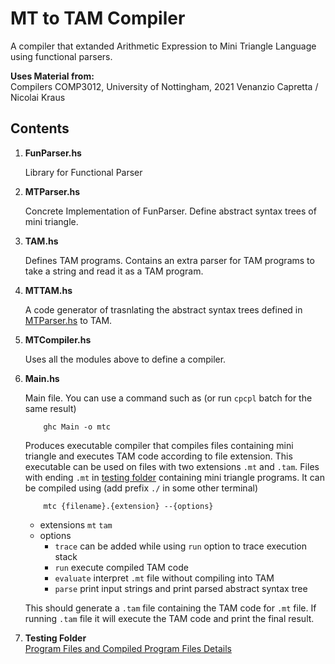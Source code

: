 # MT to TAM Compiler

A compiler that extanded Arithmetic Expression to Mini Triangle Language using functional parsers.

**Uses Material from:**   
Compilers COMP3012, University of Nottingham, 2021
Venanzio Capretta / Nicolai Kraus

## Contents

1. **FunParser.hs**

    Library for Functional Parser

2. **MTParser.hs**

    Concrete Implementation of FunParser.
    Define abstract syntax trees of mini triangle.

3. **TAM.hs**

    Defines TAM programs. Contains an extra parser for TAM programs to take a string and read it as a TAM program.

4. **MTTAM.hs**
 
    A code generator of trasnlating the abstract syntax trees defined in [MTParser.hs](MTParser.hs) to TAM.

5. **MTCompiler.hs**

    Uses all the modules above to define a compiler.

6. **Main.hs**

    Main file. You can use a command such as (or run `cpcpl` batch for the same result)
    ```batch
        ghc Main -o mtc
    ```
    Produces executable compiler that compiles files containing mini triangle and executes TAM code according to file extension. This executable can be used on files with two extensions `.mt` and `.tam`. Files with ending `.mt` in [testing folder](testing) containing mini triangle programs. It can be compiled using (add prefix `./` in some other terminal)
    ```batch
        mtc {filename}.{extension} --{options}
    ```
    - extensions `mt` `tam`
    - options
        - `trace` can be added while using `run` option to trace execution stack
        - `run` execute compiled TAM code
        - `evaluate` interpret `.mt` file without compiling into TAM
        - `parse` print input strings and print parsed abstract syntax tree

    This should generate a `.tam` file containing the TAM code for `.mt` file. If running `.tam` file it will execute the TAM code and print the final result.

7. **Testing Folder**   
    [Program Files and Compiled Program Files Details](testing)